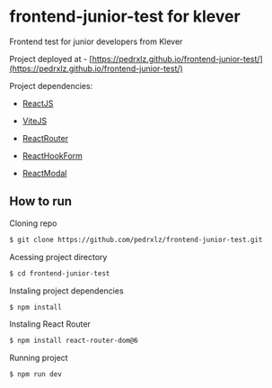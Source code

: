 # frontend-junior-test for klever

Frontend test for junior developers from Klever

Project deployed at - [https://pedrxlz.github.io/frontend-junior-test/](https://pedrxlz.github.io/frontend-junior-test/)

Project dependencies:

- [ReactJS](https://reactjs.org/)

- [ViteJS](https://vitejs.dev/guide/)

- [ReactRouter](https://reactrouter.com/docs/en/v6/getting-started/overview)

- [ReactHookForm](https://react-hook-form.com/)

- [ReactModal](http://reactcommunity.org/react-modal/)

## How to run

Cloning repo

```bash
$ git clone https://github.com/pedrxlz/frontend-junior-test.git
```

Acessing project directory

```bash
$ cd frontend-junior-test
```

Instaling project dependencies

```bash
$ npm install
```

Instaling React Router

```bash
$ npm install react-router-dom@6
```

Running project

```bash
$ npm run dev
```
